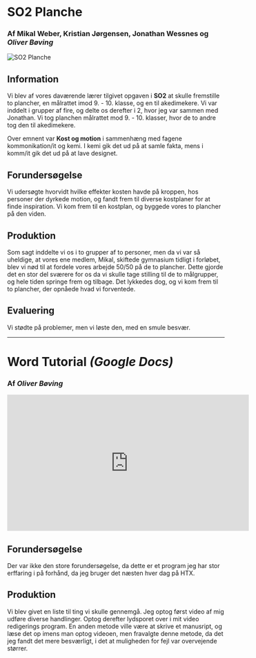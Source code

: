 # SO2 Planche
### Af Mikal Weber, Kristian Jørgensen, Jonathan Wessnes og *Oliver Bøving*

![SO2 Planche](/images/p.jpg "Super god tekst!")

## Information
Vi blev af vores daværende lærer tilgivet opgaven i **SO2** at skulle fremstille to plancher, en målrattet imod 9. - 10. klasse, og en til akedimekere. Vi var inddelt i grupper af fire, og delte os derefter i 2, hvor jeg var sammen med Jonathan. Vi tog planchen målrattet mod 9. - 10. klasser, hvor de to andre tog den til akedimekere.

Over emnent var **Kost og motion** i sammenhæng med fagene kommonikation/it og kemi. I kemi gik det ud på at samle fakta, mens i komm/it gik det ud på at lave designet.

## Forundersøgelse
Vi udersøgte hvorvidt hvilke effekter kosten havde på kroppen, hos personer der dyrkede motion, og fandt frem til diverse kostplaner for at finde inspiration. Vi kom frem til en kostplan, og byggede vores to plancher på den viden.

## Produktion
Som sagt inddelte vi os i to grupper af to personer, men da vi var så uheldige, at vores ene medlem, Mikal, skiftede gymnasium tidligt i forløbet, blev vi nød til at fordele vores arbejde 50/50 på de to plancher. Dette gjorde det en stor del sværere for os da vi skulle tage stilling til de to målgrupper, og hele tiden springe frem og tilbage. Det lykkedes dog, og vi kom frem til to plancher, der opnåede hvad vi forventede.

## Evaluering
Vi stødte på problemer, men vi løste den, med en smule besvær.

---

# Word Tutorial *(Google Docs)*
### Af *Oliver Bøving*
<div class="embed-responsive embed-responsive-16by9">
    <iframe class="embed-responsive-item" width="560" height="315" src="https://www.youtube.com/embed/HX8j6Qa3a78" frameborder="0" allowfullscreen></iframe>
</div>

## Forundersøgelse
Der var ikke den store forundersøgelse, da dette er et program jeg har stor erffaring i på forhånd, da jeg bruger det næsten hver dag på HTX.

## Produktion
Vi blev givet en liste til ting vi skulle gennemgå. Jeg optog først video af mig udføre diverse handlinger. Optog derefter lydsporet over i mit video redigerings program. En anden metode ville være at skrive et manusript, og læse det op imens man optog videoen, men fravalgte denne metode, da det jeg fandt det mere besværligt, i det at muligheden for fejl var overvejende størrer.